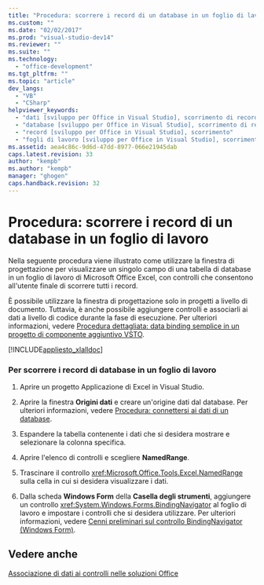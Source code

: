 ```yaml
---
title: "Procedura: scorrere i record di un database in un foglio di lavoro | Microsoft Docs"
ms.custom: ""
ms.date: "02/02/2017"
ms.prod: "visual-studio-dev14"
ms.reviewer: ""
ms.suite: ""
ms.technology: 
  - "office-development"
ms.tgt_pltfrm: ""
ms.topic: "article"
dev_langs: 
  - "VB"
  - "CSharp"
helpviewer_keywords: 
  - "dati [sviluppo per Office in Visual Studio], scorrimento di record di database"
  - "database [sviluppo per Office in Visual Studio], scorrimento di record"
  - "record [sviluppo per Office in Visual Studio], scorrimento"
  - "fogli di lavoro [sviluppo per Office in Visual Studio], scorrimento di record"
ms.assetid: aea4c86c-9d6d-47dd-8977-066e21945dab
caps.latest.revision: 33
author: "kempb"
ms.author: "kempb"
manager: "ghogen"
caps.handback.revision: 32
---
```

# Procedura: scorrere i record di un database in un foglio di lavoro
  Nella seguente procedura viene illustrato come utilizzare la finestra di progettazione per visualizzare un singolo campo di una tabella di database in un foglio di lavoro di Microsoft Office Excel, con controlli che consentono all'utente finale di scorrere tutti i record.  
  
 È possibile utilizzare la finestra di progettazione solo in progetti a livello di documento.  Tuttavia, è anche possibile aggiungere controlli e associarli ai dati a livello di codice durante la fase di esecuzione.  Per ulteriori informazioni, vedere [Procedura dettagliata: data binding semplice in un progetto di componente aggiuntivo VSTO](../vsto/walkthrough-simple-data-binding-in-vsto-add-in-project.md).  
  
 [!INCLUDE[appliesto_xlalldoc](../vsto/includes/appliesto-xlalldoc-md.md)]  
  
### Per scorrere i record di database in un foglio di lavoro  
  
1.  Aprire un progetto Applicazione di Excel in Visual Studio.  
  
2.  Aprire la finestra **Origini dati** e creare un'origine dati dal database.  Per ulteriori informazioni, vedere [Procedura: connettersi ai dati di un database](../Topic/How%20to:%20Connect%20to%20Data%20in%20a%20Database.md).  
  
3.  Espandere la tabella contenente i dati che si desidera mostrare e selezionare la colonna specifica.  
  
4.  Aprire l'elenco di controlli e scegliere **NamedRange**.  
  
5.  Trascinare il controllo <xref:Microsoft.Office.Tools.Excel.NamedRange> sulla cella in cui si desidera visualizzare i dati.  
  
6.  Dalla scheda **Windows Form** della **Casella degli strumenti**, aggiungere un controllo <xref:System.Windows.Forms.BindingNavigator> al foglio di lavoro e impostare i controlli che si desidera utilizzare.  Per ulteriori informazioni, vedere [Cenni preliminari sul controllo BindingNavigator &#40;Windows Form&#41;](../Topic/BindingNavigator%20Control%20Overview%20(Windows%20Forms).md).  
  
## Vedere anche  
 [Associazione di dati ai controlli nelle soluzioni Office](../vsto/binding-data-to-controls-in-office-solutions.md)  
  
  